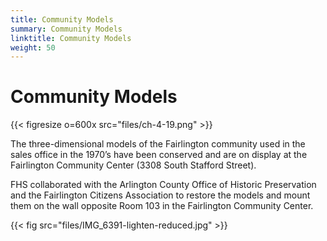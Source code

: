 ```yaml
---
title: Community Models
summary: Community Models
linktitle: Community Models
weight: 50
---
```


# Community Models

{{< figresize o=600x src="files/ch-4-19.png" >}}

The three-dimensional models of the Fairlington community used in the sales office in the 1970’s have been conserved and are on display at the Fairlington Community Center (3308 South Stafford Street).

FHS collaborated with the Arlington County Office of Historic Preservation and the Fairlington Citizens Association to restore the models and mount them on the wall opposite Room 103 in the Fairlington Community Center.

{{< fig src="files/IMG_6391-lighten-reduced.jpg" >}}